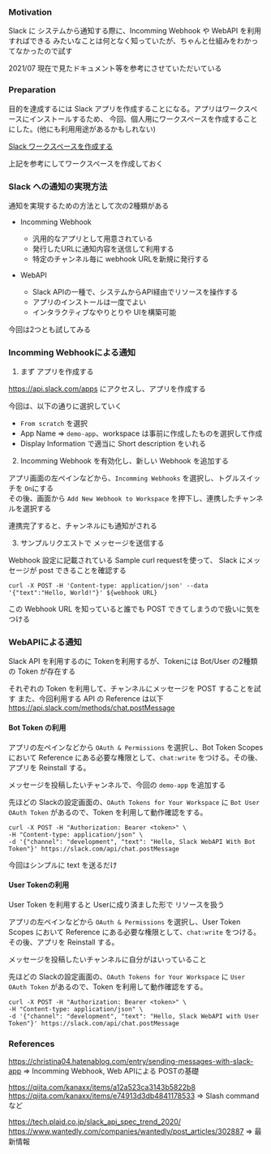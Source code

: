 ### Motivation

Slack に システムから通知する際に、Incomming Webhook や WebAPI を利用すればできる
みたいなことは何となく知っていたが、ちゃんと仕組みをわかってなかったので試す

2021/07 現在で見たドキュメント等を参考にさせていただいている

### Preparation

目的を達成するには Slack アプリを作成することになる。アプリはワークスペースにインストールするため、
今回、個人用にワークスペースを作成することにした。(他にも利用用途があるかもしれない)

[Slack ワークスペースを作成する](https://slack.com/intl/ja-jp/help/articles/206845317-Slack-%E3%83%AF%E3%83%BC%E3%82%AF%E3%82%B9%E3%83%9A%E3%83%BC%E3%82%B9%E3%82%92%E4%BD%9C%E6%88%90%E3%81%99%E3%82%8B) 

上記を参考にしてワークスペースを作成しておく

### Slack への通知の実現方法

通知を実現するための方法として次の2種類がある
* Incomming Webhook
  * 汎用的なアプリとして用意されている
  * 発行したURLに通知内容を送信して利用する
  * 特定のチャンネル毎に webhook URLを新規に発行する

* WebAPI
  * Slack APIの一種で、システムからAPI経由でリソースを操作する
  * アプリのインストールは一度でよい
  * インタラクティブなやりとりや UIを構築可能

今回は2つとも試してみる

### Incomming Webhookによる通知

1. まず アプリを作成する

https://api.slack.com/apps にアクセスし、アプリを作成する

今回は、以下の通りに選択していく
- `From scratch` を選択
- App Name => `demo-app`、workspace は事前に作成したものを選択して作成
- Display Information で適当に Short description をいれる

2. Incomming Webhook を有効化し、新しい Webhook を追加する

アプリ画面の左ペインなどから、`Incomming Webhooks` を選択し、トグルスイッチを `On`にする  
その後、画面から `Add New Webhook to Workspace` を押下し、連携したチャンネルを選択する

連携完了すると、チャンネルにも通知がされる

3. サンプルリクエストで メッセージを送信する

Webhook 設定に記載されている Sample curl requestを使って、 Slack にメッセージが post できることを確認する
```
curl -X POST -H 'Content-type: application/json' --data '{"text":"Hello, World!"}' ${webhook URL}
```
この Webhook URL を知っていると誰でも POST できてしまうので扱いに気をつける

### WebAPIによる通知
Slack API を利用するのに Tokenを利用するが、Tokenには Bot/User の2種類の Token が存在する

それぞれの Token を利用して、チャンネルにメッセージを POST することを試す
また、今回利用する API の Reference は以下
https://api.slack.com/methods/chat.postMessage

#### Bot Token の利用

アプリの左ペインなどから `OAuth & Permissions` を選択し、Bot Token Scopes において
Reference にある必要な権限として、`chat:write` をつける。その後、アプリを Reinstall する。

メッセージを投稿したいチャンネルで、今回の `demo-app` を追加する

先ほどの Slackの設定画面の、`OAuth Tokens for Your Workspace` に `Bot User OAuth Token`
があるので、Token を利用して動作確認をする。
```
curl -X POST -H "Authorization: Bearer <token>" \
-H "Content-type: application/json" \
-d '{"channel": "development", "text": "Hello, Slack WebAPI With Bot Token"}' https://slack.com/api/chat.postMessage
```
今回はシンプルに text を送るだけ

#### User Tokenの利用
User Token を利用すると Userに成り済ました形で リソースを扱う

アプリの左ペインなどから `OAuth & Permissions` を選択し、User Token Scopes において
Reference にある必要な権限として、`chat:write` をつける。その後、アプリを Reinstall する。

メッセージを投稿したいチャンネルに自分がはいっていること

先ほどの Slackの設定画面の、`OAuth Tokens for Your Workspace` に `User OAuth Token`
があるので、Token を利用して動作確認をする。
```
curl -X POST -H "Authorization: Bearer <token>" \
-H "Content-type: application/json" \
-d '{"channel": "development", "text": "Hello, Slack WebAPI with User Token"}' https://slack.com/api/chat.postMessage
```

### References

https://christina04.hatenablog.com/entry/sending-messages-with-slack-app
=> Incomming Webhook, Web APIによる POSTの基礎


https://qiita.com/kanaxx/items/a12a523ca3143b5822b8
https://qiita.com/kanaxx/items/e74913d3db4841178533
=> Slash commandなど

https://tech.plaid.co.jp/slack_api_spec_trend_2020/
https://www.wantedly.com/companies/wantedly/post_articles/302887
=> 最新情報
